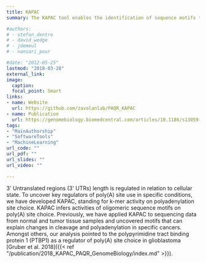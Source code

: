 ```yaml
---
title: KAPAC
summary: The KAPAC tool enables the identification of sequence motifs that can explain changes in cellular 3' end processing from high-throughput sequencing data.

#authors:
# - stefan_dentro
# - david_wedge
# - jdemeul
# - nansari_pour

#date: "2012-05-25"
lastmod: "2018-03-28"
external_link: 
image:
  caption: 
  focal_point: Smart
links:
- name: Website
  url: https://github.com/zavolanlab/PAQR_KAPAC
- name: Publication
  url: https://genomebiology.biomedcentral.com/articles/10.1186/s13059-018-1415-3
tags:
- "MainAuthorship"
- "SoftwareTools"
- "MachineLearning"
url_code: ""
url_pdf: ""
url_slides: ""
url_video: ""

---
```


3' Untranslated regions (3' UTRs) length is regulated in relation to cellular state. To uncover key regulators of poly(A) site use in specific conditions, we have developed KAPAC, standing for k-mer activity on polyadenylation site choice. KAPAC infers activities of oligomeric sequence motifs on poly(A) site choice. Previously, we have applied KAPAC to sequencing data from normal and tumor tissue samples and uncovered motifs that can explain changes in cleavage and polyadenylation in specific cancers. Amongst others, our analysis pointed to the polypyrimidine tract binding protein 1 (PTBP1) as a regulator of poly(A) site choice in glioblastoma [Gruber et al. 2018]({{< ref "/publication/2018_KAPAC_PAQR_GenomeBiology/index.md" >}}).


